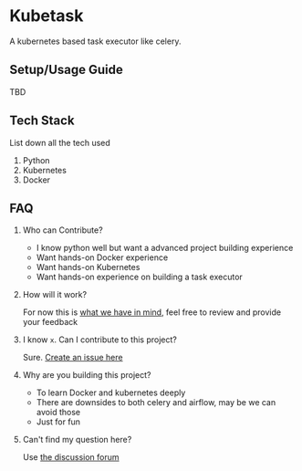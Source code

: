 # Kubetask

A kubernetes based task executor like celery. 

## Setup/Usage Guide 

TBD

## Tech Stack

List down all the tech used
1. Python
2. Kubernetes
3. Docker


## FAQ

1. Who can Contribute?

    - I know python well but want a advanced project building experience
    - Want hands-on Docker experience
    - Want hands-on Kubernetes
    - Want hands-on experience on building a task executor

2. How will it work?

    For now this is [what we have in mind](https://github.com/bhavaniravi/kubetask/discussions/2#discussion-72650), feel free to review and provide your feedback

3. I know `x`. Can I contribute to this project?

    Sure. [Create an issue here](https://github.com/bhavaniravi/kubetask/issues/new?assignees=&labels=&template=i-want-to-help.md&title=)

4. Why are you building this project?

    - To learn Docker and kubernetes deeply
    - There are downsides to both celery and airflow, may be we can avoid those
    - Just for fun

5. Can't find my question here?

    Use [the discussion forum](https://github.com/bhavaniravi/kubetask/discussions)



